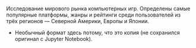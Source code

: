  Исследование мирового рынка компьютерных игр. Определены самые популярные платформы, жанры и рейтинги среди пользователей из трёх регионов — Северной Америки, Европы и Японии.
* Необычный формат здесь потому, что это копия (не сохранился оригинал с Jupyter Notebook).

